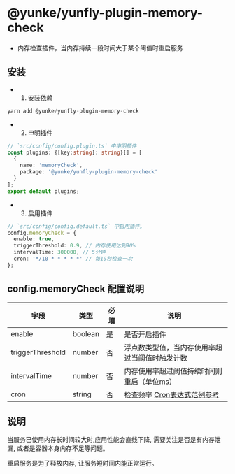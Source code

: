 # @yunke/yunfly-plugin-memory-check

- 内存检查插件，当内存持续一段时间大于某个阈值时重启服务

## 安装

- 1. 安装依赖

```ts
yarn add @yunke/yunfly-plugin-memory-check
```

- 2. 申明插件

```ts filename="src/config/config.plugin.ts"
// `src/config/config.plugin.ts` 中申明插件
const plugins: {[key:string]: string}[] = [
  {
    name: 'memoryCheck',
    package: '@yunke/yunfly-plugin-memory-check'
  }
];
export default plugins;
```

- 3. 启用插件

```ts filename="src/config/config.default.ts"
// `src/config/config.default.ts` 中启用插件。
config.memoryCheck = {
  enable: true,
  triggerThreshold: 0.9, // 内存使用达到90%
  intervalTime: 300000, // 5分钟
  cron: '*/10 * * * * *' // 每10秒检查一次
};
```

## config.memoryCheck 配置说明

|  字段  | 类型 | 必填 | 说明 |
|  ---- | ---- | ---- | ---- |
|  enable | boolean  | 是  | 是否开启插件 |
|  triggerThreshold | number  | 否  | 浮点数类型值，当内存使用率超过当阈值时触发计数 |
|  intervalTime |  number | 否  | 内存使用率超过阈值持续时间则重启（单位ms） |
|  cron |  string | 否  | 检查频率 [Cron表达式范例参考](../basic-function/timing-task.md#cron-表达式范例) |

## 说明

当服务已使用内存长时间较大时,应用性能会直线下降, 需要关注是否是有内存泄漏, 或者是容器本身内存不足等问题。

重启服务是为了释放内存, 让服务短时间内能正常运行。




